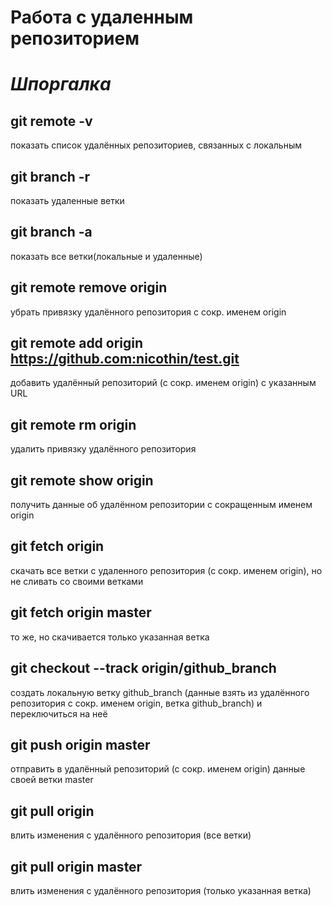 # Работа с удаленным репозиторием

# *_Шпоргалка_*

## git remote -v              

показать список удалённых репозиториев, связанных с локальным

## git branch -r              

показать удаленные ветки

## git branch -a              
показать все ветки(локальные и удаленные)

## git remote remove origin   
убрать привязку удалённого репозитория с сокр. именем origin

## git remote add origin https://github.com:nicothin/test.git 
добавить удалённый репозиторий (с сокр. именем origin) с указанным URL

## git remote rm origin       
удалить привязку удалённого репозитория

## git remote show origin     
получить данные об удалённом репозитории с сокращенным именем origin

## git fetch origin           
скачать все ветки с удаленного репозитория (с сокр. именем origin), но не сливать со своими ветками

## git fetch origin master    
то же, но скачивается только указанная ветка

## git checkout --track origin/github_branch 
создать локальную ветку github_branch (данные взять из удалённого репозитория с сокр. именем origin, ветка github_branch) и переключиться на неё

## git push origin master     
отправить в удалённый репозиторий (с сокр. именем origin) данные своей ветки master

## git pull origin            
влить изменения с удалённого репозитория (все ветки)

## git pull origin master     
влить изменения с удалённого репозитория (только указанная ветка)
